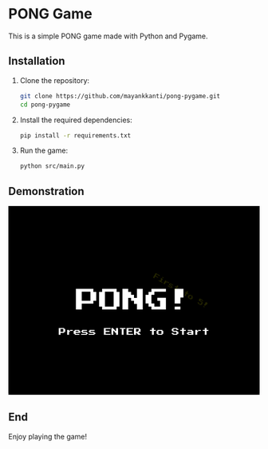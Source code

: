 # PONG Game

This is a simple PONG game made with Python and Pygame.

## Installation

1. Clone the repository:
    ```sh
    git clone https://github.com/mayankkanti/pong-pygame.git
    cd pong-pygame
    ```

2. Install the required dependencies:
    ```sh
    pip install -r requirements.txt
    ```

3. Run the game:
    ```sh
    python src/main.py
    ```

## Demonstration

![PONG Game Demo](assets/demo.gif)

## End

Enjoy playing the game!